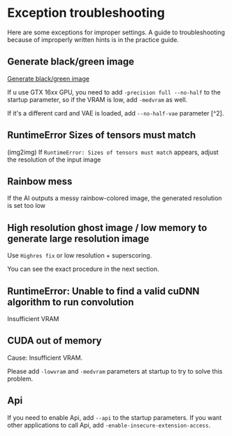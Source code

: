 # Exception troubleshooting

Here are some exceptions for improper settings. A guide to troubleshooting because of improperly written hints is in the practice guide.

## Generate black/green image

[Generate black/green image](https://github.com/AUTOMATIC1111/stable-diffusion-webui/wiki/Install-and-Run-on-NVidia-GPUs)

If u use GTX 16xx GPU, you need to add `-precision full --no-half` to the startup parameter, so if the VRAM is low, add `-medvram` as well.

If it's a different card and VAE is loaded, add `--no-half-vae` parameter [^2].

## RuntimeError Sizes of tensors must match

(img2img) If `RuntimeError: Sizes of tensors must match` appears, adjust the resolution of the input image

## Rainbow mess

If the AI outputs a messy rainbow-colored image, the generated resolution is set too low

## High resolution ghost image / low memory to generate large resolution image

Use `Highres fix` or low resolution + superscoring.

You can see the exact procedure in the next section.

## RuntimeError: Unable to find a valid cuDNN algorithm to run convolution

Insufficient VRAM

## CUDA out of memory

Cause: Insufficient VRAM.

Please add `-lowvram` and `-medvram` parameters at startup to try to solve this problem.

## Api

If you need to enable Api, add `--api` to the startup parameters. If you want other applications to call Api, add `-enable-insecure-extension-access`.
